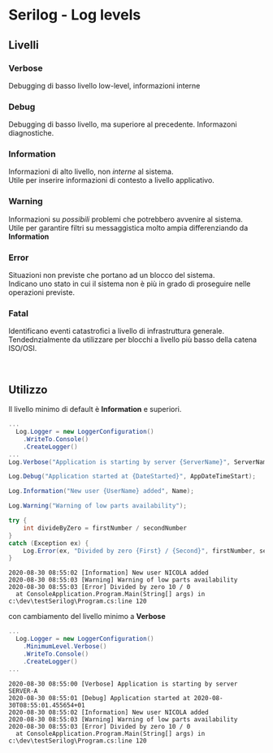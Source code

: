 # Serilog - Log levels

## Livelli

### Verbose
Debugging di basso livello low-level, informazioni interne

### Debug
Debugging di basso livello, ma superiore al precedente. Informazoni diagnostiche.

### Information
Informazioni di alto livello, non _interne_ al sistema.\
Utile per inserire informazioni di contesto a livello applicativo.

### Warning
Informazioni su _possibili_ problemi che potrebbero avvenire al sistema.\
Utile per garantire filtri su messaggistica molto ampia differenziando da __Information__

### Error
Situazioni non previste che portano ad un blocco del sistema.\
Indicano uno stato in cui il sistema non è più in grado di proseguire nelle operazioni previste.

### Fatal
Identificano eventi catastrofici a livello di infrastruttura generale.\
Tendednzialmente da utilizzare per blocchi a livello più basso della catena ISO/OSI.

&nbsp;

## Utilizzo
Il livello minimo di default è __Information__ e superiori.

```csharp
...
  Log.Logger = new LoggerConfiguration()
    .WriteTo.Console()
    .CreateLogger()
...
Log.Verbose("Application is starting by server {ServerName}", ServerName);

Log.Debug("Application started at {DateStarted}", AppDateTimeStart);

Log.Information("New user {UserName} added", Name);

Log.Warning("Warning of low parts availability");

try {
    int divideByZero = firstNumber / secondNumber
}
catch (Exception ex) {
    Log.Error(ex, "Divided by zero {First} / {Second}", firstNumber, secondNumber);
}
```
```console
2020-08-30 08:55:02 [Information] New user NICOLA added
2020-08-30 08:55:03 [Warning] Warning of low parts availability
2020-08-30 08:55:03 [Error] Divided by zero 10 / 0
  at ConsoleApplication.Program.Main(String[] args) in c:\dev\testSerilog\Program.cs:line 120
```

con cambiamento del livello minimo a __Verbose__
```csharp
...
  Log.Logger = new LoggerConfiguration()
    .MinimumLevel.Verbose()
    .WriteTo.Console()
    .CreateLogger()
...
```

```console
2020-08-30 08:55:00 [Verbose] Application is starting by server SERVER-A
2020-08-30 08:55:01 [Debug] Application started at 2020-08-30T08:55:01.455654+01
2020-08-30 08:55:02 [Information] New user NICOLA added
2020-08-30 08:55:03 [Warning] Warning of low parts availability
2020-08-30 08:55:03 [Error] Divided by zero 10 / 0
  at ConsoleApplication.Program.Main(String[] args) in c:\dev\testSerilog\Program.cs:line 120
```
